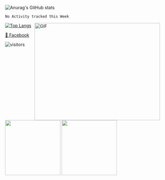 ![Anurag's GitHub stats](https://github-readme-stats.vercel.app/api?username=huutoan02&show_icons=true&theme=radical&include_all_commits=true)

<!--START_SECTION:waka-->
```text
No Activity tracked this Week
```
<!--END_SECTION:waka-->

<img align="right" alt="GIF" src="https://github.com/Gapur/Gapur/blob/master/coding.gif?raw=true" width="408" height="318" />

[![Top Langs](https://github-readme-stats.vercel.app/api/top-langs/?username=huutoan02&layout=compact)](#)



[📘 Facebook](https://www.facebook.con/huutoan02)

![visitors](https://visitor-badge.glitch.me/badge?page_id=page.id)

<p>
  <img height="180em" src="https://github-readme-stats.vercel.app/api?username=huutoan02&show_icons=true&hide_border=true&&count_private=true&include_all_commits=true" />
  <img height="180em" src="https://github-readme-stats.vercel.app/api/top-langs/?username=huutoan02&exclude_repo=KNN-Image-Classification&show_icons=true&hide_border=true&layout=compact&langs_count=8"/>
</p>
